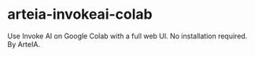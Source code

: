 # arteia-invokeai-colab
Use Invoke AI on Google Colab with a full web UI. No installation required. By ArteIA.

